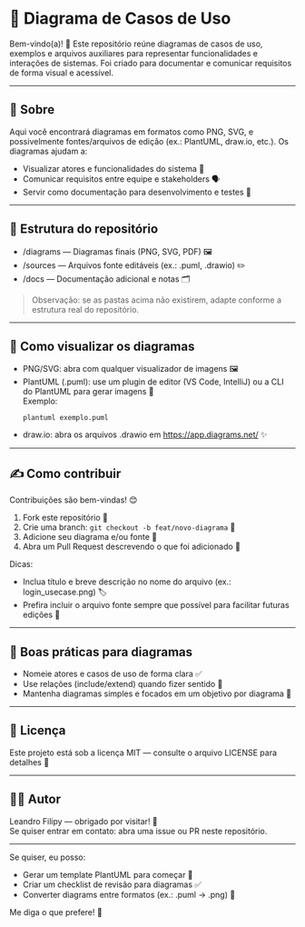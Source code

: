 # 📘 Diagrama de Casos de Uso

Bem-vindo(a)! 👋 Este repositório reúne diagramas de casos de uso, exemplos e arquivos auxiliares para representar funcionalidades e interações de sistemas. Foi criado para documentar e comunicar requisitos de forma visual e acessível.

---

## 🔎 Sobre
Aqui você encontrará diagramas em formatos como PNG, SVG, e possivelmente fontes/arquivos de edição (ex.: PlantUML, draw.io, etc.). Os diagramas ajudam a:
- Visualizar atores e funcionalidades do sistema 👥
- Comunicar requisitos entre equipe e stakeholders 🗣️
- Servir como documentação para desenvolvimento e testes 🧭

---

## 📁 Estrutura do repositório
- /diagrams — Diagramas finais (PNG, SVG, PDF) 🖼️  
- /sources — Arquivos fonte editáveis (ex.: .puml, .drawio) ✏️  
- /docs — Documentação adicional e notas 🗂️

> Observação: se as pastas acima não existirem, adapte conforme a estrutura real do repositório.

---

## 🚀 Como visualizar os diagramas
- PNG/SVG: abra com qualquer visualizador de imagens 🖼️  
- PlantUML (.puml): use um plugin de editor (VS Code, IntelliJ) ou a CLI do PlantUML para gerar imagens 🔧  
  Exemplo:
  ```
  plantuml exemplo.puml
  ```
- draw.io: abra os arquivos .drawio em https://app.diagrams.net/ ✨

---

## ✍️ Como contribuir
Contribuições são bem-vindas! 😊
1. Fork este repositório 🍴  
2. Crie uma branch: `git checkout -b feat/novo-diagrama` 🌿  
3. Adicione seu diagrama e/ou fonte 🎨  
4. Abra um Pull Request descrevendo o que foi adicionado 📨

Dicas:
- Inclua título e breve descrição no nome do arquivo (ex.: login_usecase.png) 🏷️
- Prefira incluir o arquivo fonte sempre que possível para facilitar futuras edições 🔁

---

## 📌 Boas práticas para diagramas
- Nomeie atores e casos de uso de forma clara ✅  
- Use relações (include/extend) quando fizer sentido 🔗  
- Mantenha diagramas simples e focados em um objetivo por diagrama 🎯

---

## 📜 Licença
Este projeto está sob a licença MIT — consulte o arquivo LICENSE para detalhes 📝

---

## 🧑‍💻 Autor
Leandro Filipy — obrigado por visitar! 🙏  
Se quiser entrar em contato: abra uma issue ou PR neste repositório.

---

Se quiser, eu posso:
- Gerar um template PlantUML para começar 🧩  
- Criar um checklist de revisão para diagramas ✅  
- Converter diagrams entre formatos (ex.: .puml → .png) 🔄

Me diga o que prefere! 🚀
